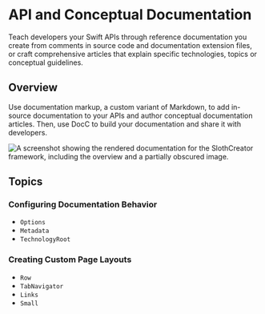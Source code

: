 # API and Conceptual Documentation

Teach developers your Swift APIs through reference documentation you create from comments in source code and documentation extension files, or craft comprehensive articles that explain specific technologies, topics or conceptual guidelines.

## Overview

Use documentation markup, a custom variant of Markdown, to add in-source documentation to your APIs and author conceptual documentation articles. Then, use DocC to build your documentation and share it with developers.

![A screenshot showing the rendered documentation for the SlothCreator framework, including the overview and a partially obscured image.](2_docs)

## Topics

### Configuring Documentation Behavior

- ``Options``
- ``Metadata``
- ``TechnologyRoot``

### Creating Custom Page Layouts

- ``Row``
- ``TabNavigator``
- ``Links``
- ``Small``

<!-- Copyright (c) 2021-2023 Apple Inc and the Swift Project authors. All Rights Reserved. -->
